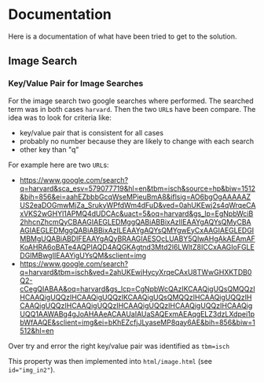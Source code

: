 # Documentation

Here is a documentation of what have been tried to get to the solution.

## Image Search

### Key/Value Pair for Image Searches

For the image search two google searches where performed. The searched term was in both cases `harvard`. Then the two `URL`s have been compare. The idea was to look for criteria like:

- key/value pair that is consistent for all cases
- probably no number because they are likely to change with each search
- other key than "q"

For example here are two `URL`s:

- https://www.google.com/search?q=harvard&sca_esv=579077719&hl=en&tbm=isch&source=hp&biw=1512&bih=856&ei=aahEZbbbGcqWseMPieuBmA8&iflsig=AO6bgOgAAAAAZUS2eaDOGmwMjZa_SrukyWPfdWm4dFuD&ved=0ahUKEwj2s4qWrqeCAxVKS2wGHYl1APMQ4dUDCAc&uact=5&oq=harvard&gs_lp=EgNpbWciB2hhcnZhcmQyCBAAGIAEGLEDMggQABiABBixAzIIEAAYgAQYsQMyCBAAGIAEGLEDMggQABiABBixAzILEAAYgAQYsQMYgwEyCxAAGIAEGLEDGIMBMgUQABiABDIFEAAYgAQyBRAAGIAESOcLUABY5QlwAHgAkAEAmAFKoAHRA6oBATe4AQPIAQD4AQGKAgtnd3Mtd2l6LWltZ8ICCxAAGIoFGLEDGIMBwgIIEAAYigUYsQM&sclient=img
- https://www.google.com/search?q=harvard&tbm=isch&ved=2ahUKEwjHycyXrqeCAxU8TWwGHXKTDB0Q2-cCegQIABAA&oq=harvard&gs_lcp=CgNpbWcQAzIKCAAQigUQsQMQQzIHCAAQigUQQzIHCAAQigUQQzIKCAAQigUQsQMQQzIHCAAQigUQQzIHCAAQigUQQzIHCAAQigUQQzIHCAAQigUQQzIHCAAQigUQQzIHCAAQigUQQ1AAWABg4gJoAHAAeACAAUaIAUaSAQExmAEAqgELZ3dzLXdpei1pbWfAAQE&sclient=img&ei=bKhEZcfjJLyaseMP8qay6AE&bih=856&biw=1512&hl=en

Over try and error the right key/value pair was identified as `tbm=isch`

This property was then implemented into `html/image.html` (see `id="img_in2"`).


